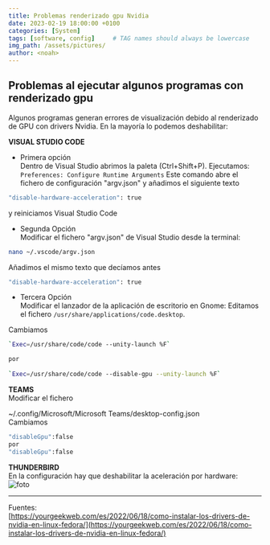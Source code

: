 ```yaml
---
title: Problemas renderizado gpu Nvidia
date: 2023-02-19 18:00:00 +0100
categories: [System]
tags: [software, config]     # TAG names should always be lowercase
img_path: /assets/pictures/
author: <noah>
---
```


## Problemas al ejecutar algunos programas con renderizado gpu

Algunos programas generan errores de visualización debido al renderizado de GPU con drivers Nvidia. En la mayoría lo podemos deshabilitar:

**VISUAL STUDIO CODE**
- Primera opción  
Dentro de Visual Studio abrimos la paleta (Ctrl+Shift+P).
Ejecutamos:
`Preferences: Configure Runtime Arguments`
Este comando abre el fichero de configuración "argv.json" y añadimos el siguiente texto
```bash 
"disable-hardware-acceleration": true 
```
y reiniciamos Visual Studio Code  

- Segunda Opción  
Modificar el fichero "argv.json" de Visual Studio desde la terminal:
```bash 
nano ~/.vscode/argv.json
```
Añadimos el mismo texto que decíamos antes
```bash 
"disable-hardware-acceleration": true
```
  
- Tercera Opción  
Modificar el lanzador de la aplicación de escritorio en Gnome:
Editamos el fichero
`/usr/share/applications/code.desktop`.

Cambiamos
```bash 
`Exec=/usr/share/code/code --unity-launch %F`

por
 
`Exec=/usr/share/code/code --disable-gpu --unity-launch %F`
```
  
**TEAMS**  
Modificar el fichero

~/.config/Microsoft/Microsoft Teams/desktop-config.json  
Cambiamos  
```bash 
"disableGpu":false
por 
"disableGpu":false
```
  
**THUNDERBIRD**  
En la configuración hay que deshabilitar la aceleración por hardware:  
![foto](thunderbird.png)  


***   
Fuentes:  
[https://yourgeekweb.com/es/2022/06/18/como-instalar-los-drivers-de-nvidia-en-linux-fedora/](https://yourgeekweb.com/es/2022/06/18/como-instalar-los-drivers-de-nvidia-en-linux-fedora/)  

